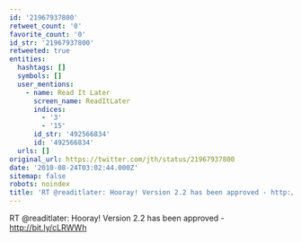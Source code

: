 ```yaml
---
id: '21967937800'
retweet_count: '0'
favorite_count: '0'
id_str: '21967937800'
retweeted: true
entities:
  hashtags: []
  symbols: []
  user_mentions:
    - name: Read It Later
      screen_name: ReadItLater
      indices:
        - '3'
        - '15'
      id_str: '492566834'
      id: '492566834'
  urls: []
original_url: https://twitter.com/jth/status/21967937800
date: '2010-08-24T03:02:44.000Z'
sitemap: false
robots: noindex
title: 'RT @readitlater: Hooray! Version 2.2 has been approved - http://bit.ly/cLRWWh'
---
```


RT @readitlater: Hooray! Version 2.2 has been approved - http://bit.ly/cLRWWh